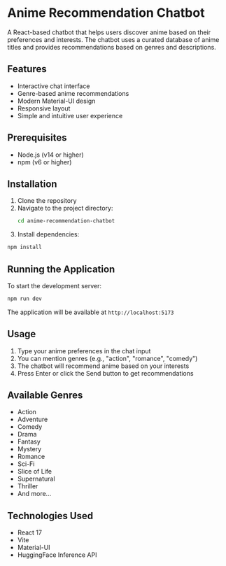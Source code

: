 # Anime Recommendation Chatbot

A React-based chatbot that helps users discover anime based on their preferences and interests. The chatbot uses a curated database of anime titles and provides recommendations based on genres and descriptions.

## Features

- Interactive chat interface
- Genre-based anime recommendations
- Modern Material-UI design
- Responsive layout
- Simple and intuitive user experience

## Prerequisites

- Node.js (v14 or higher)
- npm (v6 or higher)

## Installation

1. Clone the repository
2. Navigate to the project directory:
   ```bash
   cd anime-recommendation-chatbot
   ```
3. Install dependencies:

```bash
npm install
```

## Running the Application

To start the development server:

```bash
npm run dev
```

The application will be available at `http://localhost:5173`

## Usage

1. Type your anime preferences in the chat input
2. You can mention genres (e.g., "action", "romance", "comedy")
3. The chatbot will recommend anime based on your interests
4. Press Enter or click the Send button to get recommendations

## Available Genres

- Action
- Adventure
- Comedy
- Drama
- Fantasy
- Mystery
- Romance
- Sci-Fi
- Slice of Life
- Supernatural
- Thriller
- And more...

## Technologies Used

- React 17
- Vite
- Material-UI
- HuggingFace Inference API
